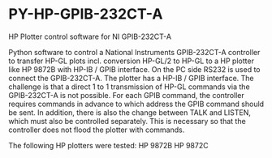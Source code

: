 # PY-HP-GPIB-232CT-A
HP Plotter control software for NI GPIB-232CT-A 

Python software to control a National Instruments GPIB-232CT-A controller to transfer HP-GL plots incl. conversion HP-GL/2 to HP-GL to a HP plotter like HP 9872B with HP-IB / GPIB interface. On the PC side RS232 is used to connect the GPIB-232CT-A. The plotter has a HP-IB / GPIB interface. The challenge is that a direct 1 to 1 transmission of HP-GL commands via the GPIB-232CT-A is not possible. For each GPIB command, the controller requires commands in advance to which address the GPIB command should be sent. In addition, there is also the change between TALK and LISTEN, which must also be controlled separately. This is necessary so that the controller does not flood the plotter with commands. 

The following HP plotters were tested:
HP 9872B
HP 9872C
